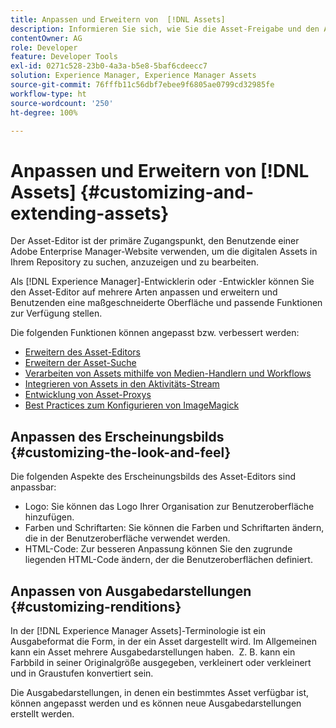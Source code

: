 ```yaml
---
title: Anpassen und Erweitern von  [!DNL Assets]
description: Informieren Sie sich, wie Sie die Asset-Freigabe und den Asset-Editor anpassen und erweitern können, um Benutzern eine maßgeschneiderte Oberfläche und passende Funktionen zur Verfügung zu stellen.
contentOwner: AG
role: Developer
feature: Developer Tools
exl-id: 0271c528-23b0-4a3a-b5e8-5baf6cdeecc7
solution: Experience Manager, Experience Manager Assets
source-git-commit: 76fffb11c56dbf7ebee9f6805ae0799cd32985fe
workflow-type: ht
source-wordcount: '250'
ht-degree: 100%

---
```


# Anpassen und Erweitern von [!DNL Assets] {#customizing-and-extending-assets}

Der Asset-Editor ist der primäre Zugangspunkt, den Benutzende einer Adobe Enterprise Manager-Website verwenden, um die digitalen Assets in Ihrem Repository zu suchen, anzuzeigen und zu bearbeiten.

Als [!DNL Experience Manager]-Entwicklerin oder -Entwickler können Sie den Asset-Editor auf mehrere Arten anpassen und erweitern und Benutzenden eine maßgeschneiderte Oberfläche und passende Funktionen zur Verfügung stellen.

Die folgenden Funktionen können angepasst bzw. verbessert werden:

* [Erweitern des Asset-Editors](asseteditorx.md)
* [Erweitern der Asset-Suche](searchx.md)
* [Verarbeiten von Assets mithilfe von Medien-Handlern und Workflows](media-handlers.md)
* [Integrieren von Assets in den Aktivitäts-Stream](extending-activity-stream.md)
* [Entwicklung von Asset-Proxys](proxy.md)
* [Best Practices zum Konfigurieren von ImageMagick](best-practices-for-imagemagick.md)

## Anpassen des Erscheinungsbilds {#customizing-the-look-and-feel}

Die folgenden Aspekte des Erscheinungsbilds des Asset-Editors sind anpassbar:

* Logo: Sie können das Logo Ihrer Organisation zur Benutzeroberfläche hinzufügen.
* Farben und Schriftarten: Sie können die Farben und Schriftarten ändern, die in der Benutzeroberfläche verwendet werden.
* HTML-Code: Zur besseren Anpassung können Sie den zugrunde liegenden HTML-Code ändern, der die Benutzeroberflächen definiert.

## Anpassen von Ausgabedarstellungen {#customizing-renditions}

In der [!DNL Experience Manager Assets]-Terminologie ist ein Ausgabeformat die Form, in der ein Asset dargestellt wird. Im Allgemeinen kann ein Asset mehrere Ausgabedarstellungen haben.  Z. B. kann ein Farbbild in seiner Originalgröße ausgegeben, verkleinert oder verkleinert und in Graustufen konvertiert sein.

Die Ausgabedarstellungen, in denen ein bestimmtes Asset verfügbar ist, können angepasst werden und es können neue Ausgabedarstellungen erstellt werden.
